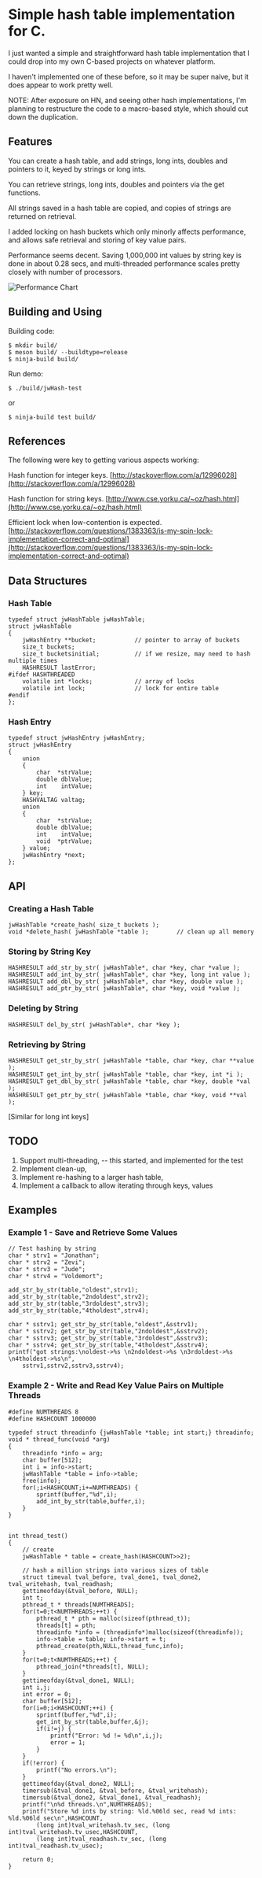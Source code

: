 # Simple hash table implementation for C.

I just wanted a simple and straightforward hash table implementation that I could drop into my
own C-based projects on whatever platform.

I haven't implemented one of these before, so it may be super naive, but it does appear to work pretty well.

NOTE: After exposure on HN, and seeing other hash implementations, I'm planning to restructure the code to a macro-based style, which should cut down the duplication.

## Features

You can create a hash table, and add strings, long ints, doubles and pointers to it, keyed by strings
or long ints.

You can retrieve strings, long ints, doubles and pointers via the get functions.

All strings saved in a hash table are copied, and copies of strings are returned on retrieval.

I added locking on hash buckets which only minorly affects performance, and allows safe retrieval and storing
of key value pairs.

Performance seems decent. Saving 1,000,000 int values by string key is done in about 0.28 secs, and multi-threaded performance scales pretty closely with number of processors.

![Performance Chart](http://jonathanwatmough.com/misc/jwHashPerformance.png)

## Building and Using

Building code:
```
$ mkdir build/
$ meson build/ --buildtype=release
$ ninja-build build/
```
Run demo:
```
$ ./build/jwHash-test
```
or
```
$ ninja-build test build/
```

## References

The following were key to getting various aspects working:

Hash function for integer keys.
[http://stackoverflow.com/a/12996028](http://stackoverflow.com/a/12996028)

Hash function for string keys.
[http://www.cse.yorku.ca/~oz/hash.html](http://www.cse.yorku.ca/~oz/hash.html)

Efficient lock when low-contention is expected.
[http://stackoverflow.com/questions/1383363/is-my-spin-lock-implementation-correct-and-optimal](http://stackoverflow.com/questions/1383363/is-my-spin-lock-implementation-correct-and-optimal)

## Data Structures

### Hash Table

	typedef struct jwHashTable jwHashTable;
	struct jwHashTable
	{
		jwHashEntry **bucket;			// pointer to array of buckets
		size_t buckets;
		size_t bucketsinitial;			// if we resize, may need to hash multiple times
		HASHRESULT lastError;
	#ifdef HASHTHREADED
		volatile int *locks;			// array of locks
		volatile int lock;				// lock for entire table
	#endif
	};

### Hash Entry

	typedef struct jwHashEntry jwHashEntry;
	struct jwHashEntry
	{
		union
		{
			char  *strValue;
			double dblValue;
			int	   intValue;
		} key;
		HASHVALTAG valtag;
		union
		{
			char  *strValue;
			double dblValue;
			int	   intValue;
			void  *ptrValue;
		} value;
		jwHashEntry *next;
	};

## API

### Creating a Hash Table

	jwHashTable *create_hash( size_t buckets );
	void *delete_hash( jwHashTable *table );		// clean up all memory

### Storing by String Key

	HASHRESULT add_str_by_str( jwHashTable*, char *key, char *value );
	HASHRESULT add_int_by_str( jwHashTable*, char *key, long int value );
	HASHRESULT add_dbl_by_str( jwHashTable*, char *key, double value );
	HASHRESULT add_ptr_by_str( jwHashTable*, char *key, void *value );

### Deleting by String

	HASHRESULT del_by_str( jwHashTable*, char *key );

### Retrieving by String

	HASHRESULT get_str_by_str( jwHashTable *table, char *key, char **value );
	HASHRESULT get_int_by_str( jwHashTable *table, char *key, int *i );
	HASHRESULT get_dbl_by_str( jwHashTable *table, char *key, double *val );
	HASHRESULT get_ptr_by_str( jwHashTable *table, char *key, void **val );

[Similar for long int keys]

## TODO

1. Support multi-threading, -- this started, and implemented for the test
2. Implement clean-up,
3. Implement re-hashing to a larger hash table,
4. Implement a callback to allow iterating through keys, values


## Examples

### Example 1 - Save and Retrieve Some Values

	// Test hashing by string
	char * strv1 = "Jonathan";
	char * strv2 = "Zevi";
	char * strv3 = "Jude";
	char * strv4 = "Voldemort";
	
	add_str_by_str(table,"oldest",strv1);
	add_str_by_str(table,"2ndoldest",strv2);
	add_str_by_str(table,"3rdoldest",strv3);
	add_str_by_str(table,"4tholdest",strv4);
	
	char * sstrv1; get_str_by_str(table,"oldest",&sstrv1);
	char * sstrv2; get_str_by_str(table,"2ndoldest",&sstrv2);
	char * sstrv3; get_str_by_str(table,"3rdoldest",&sstrv3);
	char * sstrv4; get_str_by_str(table,"4tholdest",&sstrv4);
	printf("got strings:\noldest->%s \n2ndoldest->%s \n3rdoldest->%s \n4tholdest->%s\n",
		sstrv1,sstrv2,sstrv3,sstrv4);


### Example 2 - Write and Read Key Value Pairs on Multiple Threads

	#define NUMTHREADS 8
	#define HASHCOUNT 1000000

	typedef struct threadinfo {jwHashTable *table; int start;} threadinfo;
	void * thread_func(void *arg)
	{
		threadinfo *info = arg;
		char buffer[512];
		int i = info->start;
		jwHashTable *table = info->table;
		free(info);
		for(;i<HASHCOUNT;i+=NUMTHREADS) {
			sprintf(buffer,"%d",i);
			add_int_by_str(table,buffer,i);
		}
	}


	int thread_test()
	{
		// create
		jwHashTable * table = create_hash(HASHCOUNT>>2);

		// hash a million strings into various sizes of table
		struct timeval tval_before, tval_done1, tval_done2, tval_writehash, tval_readhash;
		gettimeofday(&tval_before, NULL);
		int t;
		pthread_t * threads[NUMTHREADS];
		for(t=0;t<NUMTHREADS;++t) {
			pthread_t * pth = malloc(sizeof(pthread_t));
			threads[t] = pth;
			threadinfo *info = (threadinfo*)malloc(sizeof(threadinfo));
			info->table = table; info->start = t;
			pthread_create(pth,NULL,thread_func,info);
		}
		for(t=0;t<NUMTHREADS;++t) {
			pthread_join(*threads[t], NULL);
		}
		gettimeofday(&tval_done1, NULL);
		int i,j;
		int error = 0;
		char buffer[512];
		for(i=0;i<HASHCOUNT;++i) {
			sprintf(buffer,"%d",i);
			get_int_by_str(table,buffer,&j);
			if(i!=j) {
				printf("Error: %d != %d\n",i,j);
				error = 1;
			}
		}
		if(!error) {
			printf("No errors.\n"); 
		}
		gettimeofday(&tval_done2, NULL);
		timersub(&tval_done1, &tval_before, &tval_writehash);
		timersub(&tval_done2, &tval_done1, &tval_readhash);
		printf("\n%d threads.\n",NUMTHREADS);
		printf("Store %d ints by string: %ld.%06ld sec, read %d ints: %ld.%06ld sec\n",HASHCOUNT,
			(long int)tval_writehash.tv_sec, (long int)tval_writehash.tv_usec,HASHCOUNT,
			(long int)tval_readhash.tv_sec, (long int)tval_readhash.tv_usec);
	
		return 0;
	}










